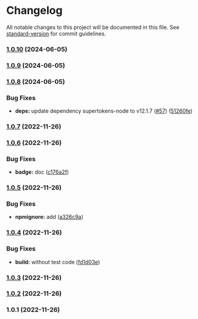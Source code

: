 # Changelog

All notable changes to this project will be documented in this file. See [standard-version](https://github.com/conventional-changelog/standard-version) for commit guidelines.

### [1.0.10](https://github.com/eunchurn/supertokens-naver-provider/compare/v1.0.9...v1.0.10) (2024-06-05)

### [1.0.9](https://github.com/eunchurn/supertokens-naver-provider/compare/v1.0.8...v1.0.9) (2024-06-05)

### [1.0.8](https://github.com/eunchurn/supertokens-naver-provider/compare/v1.0.7...v1.0.8) (2024-06-05)


### Bug Fixes

* **deps:** update dependency supertokens-node to v12.1.7 ([#57](https://github.com/eunchurn/supertokens-naver-provider/issues/57)) ([51260fe](https://github.com/eunchurn/supertokens-naver-provider/commit/51260fe2cd911241553b8f43ff669f717fb05b24))

### [1.0.7](https://github.com/eunchurn/supertokens-naver-provider/compare/v1.0.6...v1.0.7) (2022-11-26)

### [1.0.6](https://github.com/eunchurn/supertokens-naver-provider/compare/v1.0.5...v1.0.6) (2022-11-26)


### Bug Fixes

* **badge:** doc ([c176a2f](https://github.com/eunchurn/supertokens-naver-provider/commit/c176a2f002e6569068bf552d68c6084d03053ed4))

### [1.0.5](https://github.com/eunchurn/supertokens-naver-provider/compare/v1.0.4...v1.0.5) (2022-11-26)


### Bug Fixes

* **npmignore:** add ([a326c9a](https://github.com/eunchurn/supertokens-naver-provider/commit/a326c9a0d60b6779c4deee8d4c49ece83e6b14fe))

### [1.0.4](https://github.com/eunchurn/supertokens-naver-provider/compare/v1.0.3...v1.0.4) (2022-11-26)


### Bug Fixes

* **build:** without test code ([fd1d03e](https://github.com/eunchurn/supertokens-naver-provider/commit/fd1d03ec9f804e5276b402469481b9c0d81d0d8e))

### [1.0.3](https://github.com/eunchurn/supertokens-naver-provider/compare/v1.0.2...v1.0.3) (2022-11-26)

### [1.0.2](https://github.com/eunchurn/supertokens-naver-provider/compare/v1.0.1...v1.0.2) (2022-11-26)

### 1.0.1 (2022-11-26)

